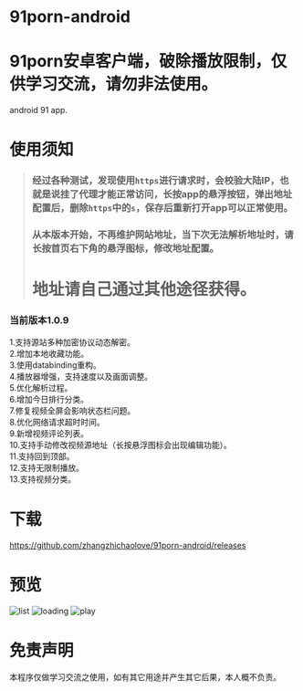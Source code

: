 # 91porn-android
# 91porn安卓客户端，破除播放限制，仅供学习交流，请勿非法使用。
android 91 app.

# 使用须知

> ### 经过各种测试，发现使用`https`进行请求时，会校验大陆IP，也就是说挂了代理才能正常访问，长按app的悬浮按钮，弹出地址配置后，删除`https`中的`s`，保存后重新打开app可以正常使用。
> ### 从本版本开始，不再维护网站地址，当下次无法解析地址时，请长按首页右下角的悬浮图标，修改地址配置。
> # 地址请自己通过其他途径获得。

### 当前版本1.0.9

1.支持源站多种加密协议动态解密。<br/>
2.增加本地收藏功能。<br/>
3.使用databinding重构。<br/>
4.播放器增强，支持速度以及画面调整。<br/>
5.优化解析过程。<br/>
6.增加今日排行分类。<br/>
7.修复视频全屏会影响状态栏问题。<br/>
8.优化网络请求超时时间。<br/>
9.新增视频评论列表。<br/>
10.支持手动修改视频源地址（长按悬浮图标会出现编辑功能）。<br/>
11.支持回到顶部。<br/>
12.支持无限制播放。<br/>
13.支持视频分类。<br/>

# 下载
https://github.com/zhangzhichaolove/91porn-android/releases

# 预览

![list](./list.jpg)
![loading](./loading.jpg)
![play](./play.jpg)

# 免责声明
本程序仅做学习交流之使用，如有其它用途并产生其它后果，本人概不负责。
